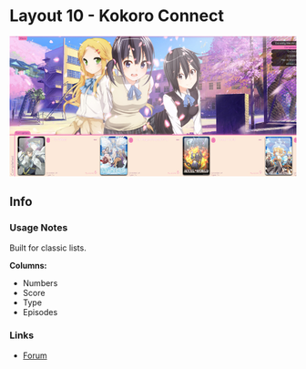 # Layout 10 - Kokoro Connect

![](gallery/demo.jpg)

## Info

### Usage Notes

Built for classic lists.

**Columns:**

- Numbers
- Score
- Type
- Episodes

### Links

- [Forum](https://myanimelist.net/forum/?topicid=534428)